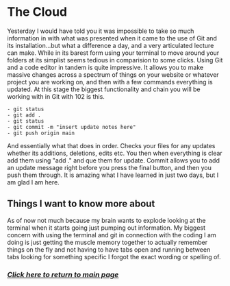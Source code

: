 # The Cloud

Yesterday I would have told you it was impossible to take so much information in with what was presented when it came to the use of Git and its installation...but what a difference a day, and a very articulated lecture can make. While in its barest form using your terminal to move around your folders at its simplist seems tedious in comparision to some clicks. Using Git and a code editor in tandem is quite impressive. It allows you to make massive changes across a spectrum of things on your website or whatever project you are working on, and then with a few commands everything is updated. At this stage the biggest functionality and chain you will be working with in Git with 102 is this.

    - git status
    - git add .
    - git status
    - git commit -m "insert update notes here"
    - git push origin main 

And essentially what that does in order. Checks your files for any updates whether its additions, deletions, edits etc. You then when everything is clear add them using "add ." and que them for update. Commit allows you to add an update message right before you press the final button, and then you push them through. It is amazing what I have learned in just two days, but I am glad I am here.

## Things I want to know more about

As of now not much because my brain wants to explode looking at the terminal when it starts going just pumping out information. My biggest concern with using the terminal and git in connection with the coding I am doing is just getting the muscle memory together to actually remember things on the fly and not having to have tabs open and running between tabs looking for something specific I forgot the exact wording or spelling of.

### [*Click here to return to main page*](../README.md)